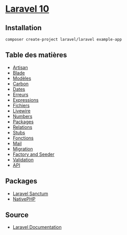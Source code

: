 # [Laravel 10](../readme.md)

## Installation

```console
composer create-project laravel/laravel example-app
```

## Table des matières

* [Artisan](artisan.md)
* [Blade](blade.md)
* [Modèles](modeles.md)
* [Carbon](carbon.md)
* [Dates](dates.md)
* [Erreurs](erreurs.md)
* [Expressions](expressions.md)
* [Fichiers](fichiers.md)
* [Livewire](livewire.md)
* [Numbers](number.md)
* [Packages](packages.md)
* [Relations](relations.md)
* [Stubs](stubs.md)
* [Fonctions](fonctions.md)
* [Mail](mail.md)
* [Migration](migration.md)
* [Factory and Seeder](factory.md)
* [Validation](validation.md)
* [API](api.md)

## Packages

* [Laravel Sanctum](sanctum.md)
* [NativePHP](Nativephp.md)

## Source

* [Laravel Documentation](https://laravel.com/docs/10.x)
  
